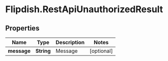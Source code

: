 # Flipdish.RestApiUnauthorizedResult

## Properties
Name | Type | Description | Notes
------------ | ------------- | ------------- | -------------
**message** | **String** | Message | [optional] 


